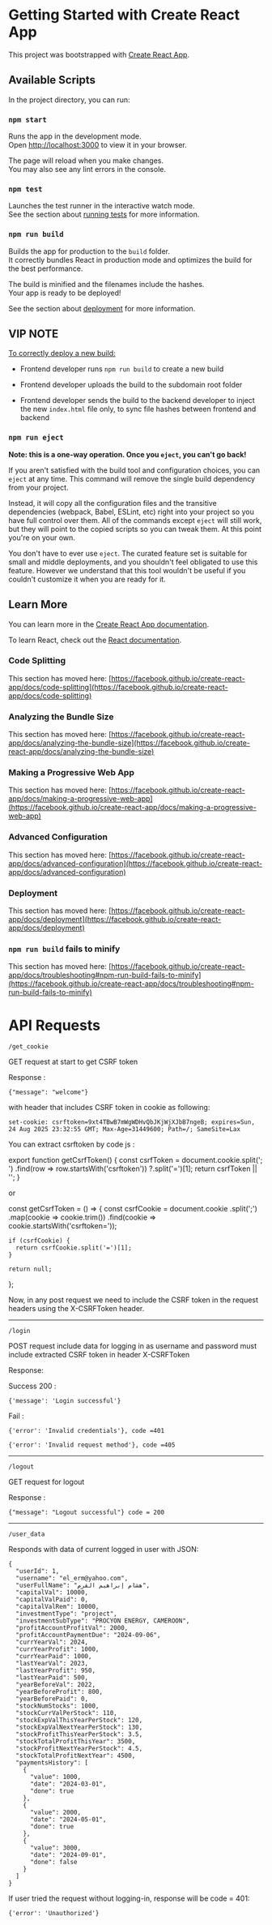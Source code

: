 # Getting Started with Create React App

This project was bootstrapped with [Create React App](https://github.com/facebook/create-react-app).

## Available Scripts

In the project directory, you can run:

### `npm start`

Runs the app in the development mode.\
Open [http://localhost:3000](http://localhost:3000) to view it in your browser.

The page will reload when you make changes.\
You may also see any lint errors in the console.

### `npm test`

Launches the test runner in the interactive watch mode.\
See the section about [running tests](https://facebook.github.io/create-react-app/docs/running-tests) for more information.

### `npm run build`

Builds the app for production to the `build` folder.\
It correctly bundles React in production mode and optimizes the build for the best performance.

The build is minified and the filenames include the hashes.\
Your app is ready to be deployed!

See the section about [deployment](https://facebook.github.io/create-react-app/docs/deployment) for more information.

## VIP NOTE

<u>To correctly deploy a new build:</u>

- Frontend developer runs `npm run build` to create a new build

- Frontend developer uploads the build to the subdomain root folder

- Frontend developer sends the build to the backend developer to inject the new `index.html` file only, to sync file hashes between frontend and backend

### `npm run eject`

**Note: this is a one-way operation. Once you `eject`, you can't go back!**

If you aren't satisfied with the build tool and configuration choices, you can `eject` at any time. This command will remove the single build dependency from your project.

Instead, it will copy all the configuration files and the transitive dependencies (webpack, Babel, ESLint, etc) right into your project so you have full control over them. All of the commands except `eject` will still work, but they will point to the copied scripts so you can tweak them. At this point you're on your own.

You don't have to ever use `eject`. The curated feature set is suitable for small and middle deployments, and you shouldn't feel obligated to use this feature. However we understand that this tool wouldn't be useful if you couldn't customize it when you are ready for it.

## Learn More

You can learn more in the [Create React App documentation](https://facebook.github.io/create-react-app/docs/getting-started).

To learn React, check out the [React documentation](https://reactjs.org/).

### Code Splitting

This section has moved here: [https://facebook.github.io/create-react-app/docs/code-splitting](https://facebook.github.io/create-react-app/docs/code-splitting)

### Analyzing the Bundle Size

This section has moved here: [https://facebook.github.io/create-react-app/docs/analyzing-the-bundle-size](https://facebook.github.io/create-react-app/docs/analyzing-the-bundle-size)

### Making a Progressive Web App

This section has moved here: [https://facebook.github.io/create-react-app/docs/making-a-progressive-web-app](https://facebook.github.io/create-react-app/docs/making-a-progressive-web-app)

### Advanced Configuration

This section has moved here: [https://facebook.github.io/create-react-app/docs/advanced-configuration](https://facebook.github.io/create-react-app/docs/advanced-configuration)

### Deployment

This section has moved here: [https://facebook.github.io/create-react-app/docs/deployment](https://facebook.github.io/create-react-app/docs/deployment)

### `npm run build` fails to minify

This section has moved here: [https://facebook.github.io/create-react-app/docs/troubleshooting#npm-run-build-fails-to-minify](https://facebook.github.io/create-react-app/docs/troubleshooting#npm-run-build-fails-to-minify)

# API Requests

`/get_cookie `

GET request at start to get CSRF token

Response :

```
{"message": "welcome"}
```

with header that includes CSRF token in cookie as following:

`set-cookie:
csrftoken=9xt4TBwB7mWgWDHvQbJKjWjXJbB7ngeB; expires=Sun, 24 Aug 2025 23:32:55 GMT; Max-Age=31449600; Path=/; SameSite=Lax`

You can extract csrftoken by code js :

export function getCsrfToken() {
const csrfToken = document.cookie.split('; ')
.find(row => row.startsWith('csrftoken'))
?.split('=')[1];
return csrfToken || '';
}

or

const getCsrfToken = () => {
const csrfCookie = document.cookie
.split(';')
.map(cookie => cookie.trim())
.find(cookie => cookie.startsWith('csrftoken='));

    if (csrfCookie) {
      return csrfCookie.split('=')[1];
    }

    return null;

};

Now, in any post request we need to include the CSRF token in the request headers using the X-CSRFToken header.

---

`/login`

POST request include data for logging in as username and password
must include extracted CSRF token in header X-CSRFToken

Response:

Success 200 :

```
{'message': 'Login successful'}
```

Fail :

```
{'error': 'Invalid credentials'}, code =401
```

```
{'error': 'Invalid request method'}, code =405
```

---

`/logout`

GET request for logout

Response :

```
{"message": "Logout successful"} code = 200
```

---

`/user_data`

Responds with data of current logged in user with JSON:

```
{
  "userId": 1,
  "username": "el_erm@yahoo.com",
  "userFullName": "هشام إبراهيم القرم",
  "capitalVal": 10000,
  "capitalValPaid": 0,
  "capitalValRem": 10000,
  "investmentType": "project",
  "investmentSubType": "PROCYON ENERGY, CAMEROON",
  "profitAccountProfitVal": 2000,
  "profitAccountPaymentDue": "2024-09-06",
  "currYearVal": 2024,
  "currYearProfit": 1000,
  "currYearPaid": 1000,
  "lastYearVal": 2023,
  "lastYearProfit": 950,
  "lastYearPaid": 500,
  "yearBeforeVal": 2022,
  "yearBeforeProfit": 800,
  "yearBeforePaid": 0,
  "stockNumStocks": 1000,
  "stockCurrValPerStock": 110,
  "stockExpValThisYearPerStock": 120,
  "stockExpValNextYearPerStock": 130,
  "stockProfitThisYearPerStock": 3.5,
  "stockTotalProfitThisYear": 3500,
  "stockProfitNextYearPerStock": 4.5,
  "stockTotalProfitNextYear": 4500,
  "paymentsHistory": [
    {
      "value": 1000,
      "date": "2024-03-01",
      "done": true
    },
    {
      "value": 2000,
      "date": "2024-05-01",
      "done": true
    },
    {
      "value": 3000,
      "date": "2024-09-01",
      "done": false
    }
  ]
}
```

If user tried the request without logging-in, response will be code = 401:

```
{'error': 'Unauthorized'}
```
